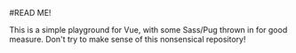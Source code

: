 #READ ME!

This is a simple playground for Vue, with some Sass/Pug thrown in for good measure. Don't try to make sense of this nonsensical repository!
